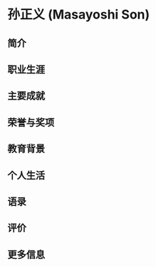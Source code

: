 
# 孙正义 (Masayoshi Son)

## 简介

## 职业生涯

## 主要成就

## 荣誉与奖项

## 教育背景

## 个人生活

## 语录

## 评价

## 更多信息

